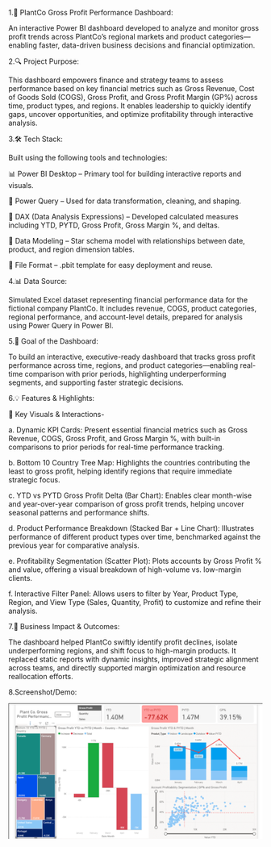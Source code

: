 
1.🌱 PlantCo Gross Profit Performance Dashboard:

An interactive Power BI dashboard developed to analyze and monitor gross profit trends across PlantCo’s regional markets and product categories—enabling faster, data-driven business decisions and financial optimization.

2.🔍 Project Purpose:

This dashboard empowers finance and strategy teams to assess performance based on key financial metrics such as Gross Revenue, Cost of Goods Sold (COGS), Gross Profit, and Gross Profit Margin (GP%) across time, product types, and regions. It enables leadership to quickly identify gaps, uncover opportunities, and optimize profitability through interactive analysis.

3.🛠 Tech Stack:

Built using the following tools and technologies:

📊 Power BI Desktop – Primary tool for building interactive reports and visuals.

📂 Power Query – Used for data transformation, cleaning, and shaping.

🧠 DAX (Data Analysis Expressions) – Developed calculated measures including YTD, PYTD, Gross Profit, Gross Margin %, and deltas.

🧮 Data Modeling – Star schema model with relationships between date, product, and region dimension tables.

📁 File Format – .pbit template for easy deployment and reuse.

4.📊 Data Source:

Simulated Excel dataset representing financial performance data for the fictional company PlantCo.
It includes revenue, COGS, product categories, regional performance, and account-level details, prepared for analysis using Power Query in Power BI.

5.🎯 Goal of the Dashboard:

To build an interactive, executive-ready dashboard that tracks gross profit performance across time, regions, and product categories—enabling real-time comparison with prior periods, highlighting underperforming segments, and supporting faster strategic decisions.

6.💡 Features & Highlights:

🔹 Key Visuals & Interactions-

a. Dynamic KPI Cards:
Present essential financial metrics such as Gross Revenue, COGS, Gross Profit, and Gross Margin %, with built-in comparisons to prior periods for real-time performance tracking.

b. Bottom 10 Country Tree Map:
Highlights the countries contributing the least to gross profit, helping identify regions that require immediate strategic focus.

c. YTD vs PYTD Gross Profit Delta (Bar Chart):
Enables clear month-wise and year-over-year comparison of gross profit trends, helping uncover seasonal patterns and performance shifts.

d. Product Performance Breakdown (Stacked Bar + Line Chart):
Illustrates performance of different product types over time, benchmarked against the previous year for comparative analysis.

e. Profitability Segmentation (Scatter Plot):
Plots accounts by Gross Profit % and value, offering a visual breakdown of high-volume vs. low-margin clients.

f. Interactive Filter Panel:
Allows users to filter by Year, Product Type, Region, and View Type (Sales, Quantity, Profit) to customize and refine their analysis.

7.💼 Business Impact & Outcomes:

The dashboard helped PlantCo swiftly identify profit declines, isolate underperforming regions, and shift focus to high-margin products. It replaced static reports with dynamic insights, improved strategic alignment across teams, and directly supported margin optimization and resource reallocation efforts.

8.Screenshot/Demo:

![Dashboard preview](https://github.com/itzVidit/Plant-co.-Dashboard/blob/main/Gross%20profit%20performance.png)
